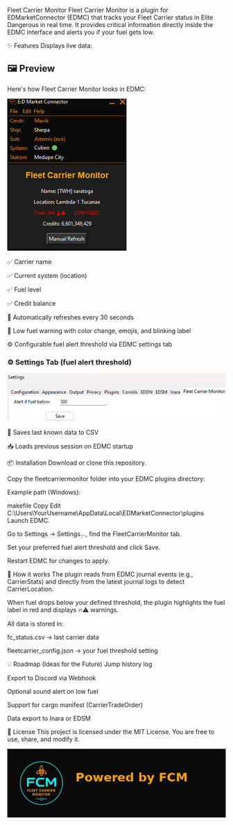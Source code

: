 Fleet Carrier Monitor
Fleet Carrier Monitor is a plugin for EDMarketConnector (EDMC) that tracks your Fleet Carrier status in Elite Dangerous in real time.
It provides critical information directly inside the EDMC interface and alerts you if your fuel gets low.

✨ Features
Displays live data:

## 🖼️ Preview

Here's how Fleet Carrier Monitor looks in EDMC:

![Fleet Carrier Monitor screenshot](screenshot.png)

✅ Carrier name

✅ Current system (location)

✅ Fuel level

✅ Credit balance

🔁 Automatically refreshes every 30 seconds

🔔 Low fuel warning with color change, emojis, and blinking label

⚙️ Configurable fuel alert threshold via EDMC settings tab

### ⚙️ Settings Tab (fuel alert threshold)

![Fleet Carrier Monitor - settings tab](settings.png)

💾 Saves last known data to CSV

📥 Loads previous session on EDMC startup

📦 Installation
Download or clone this repository.

Copy the fleetcarriermonitor folder into your EDMC plugins directory:

Example path (Windows):

makefile
Copy
Edit
C:\Users\YourUsername\AppData\Local\EDMarketConnector\plugins
Launch EDMC.

Go to Settings → Settings..., find the FleetCarrierMonitor tab.

Set your preferred fuel alert threshold and click Save.

Restart EDMC for changes to apply.

🧠 How it works
The plugin reads from EDMC journal events (e.g., CarrierStats) and directly from the latest journal logs to detect CarrierLocation.

When fuel drops below your defined threshold, the plugin highlights the fuel label in red and displays 🔥⚠️ warnings.

All data is stored in:

fc_status.csv → last carrier data

fleetcarrier_config.json → your fuel threshold setting

💡 Roadmap (Ideas for the Future)
 Jump history log

 Export to Discord via Webhook

 Optional sound alert on low fuel

 Support for cargo manifest (CarrierTradeOrder)

 Data export to Inara or EDSM

📜 License
This project is licensed under the MIT License.
You are free to use, share, and modify it.

![Powered by FCM](fcm-powered-banner.png)

